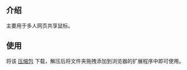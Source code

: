 ## 介绍

主要用于多人网页共享鼠标。

## 使用

将该 [压缩包](https://github.com/ApeWhoLovesCode/share-cursor/tree/main/build/chrome-mv3-prod.zip) 下载，解压后将文件夹拖拽添加到浏览器的扩展程序中即可使用。
